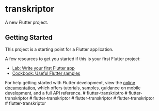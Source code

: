 # transkriptor

A new Flutter project.

## Getting Started

This project is a starting point for a Flutter application.

A few resources to get you started if this is your first Flutter project:

- [Lab: Write your first Flutter app](https://docs.flutter.dev/get-started/codelab)
- [Cookbook: Useful Flutter samples](https://docs.flutter.dev/cookbook)

For help getting started with Flutter development, view the
[online documentation](https://docs.flutter.dev/), which offers tutorials,
samples, guidance on mobile development, and a full API reference.
#   f l u t t e r - t r a n s k r i p t r o  
 #   f l u t t e r - t r a n s k r i p t o r  
 #   f l u t t e r - t r a n s k r i p t o r  
 #   f l u t t e r - t r a n s k r i p t o r  
 #   f l u t t e r - t r a n s k r i p t o r  
 #   f l u t t e r - t r a n s k r i p t o r  
 
